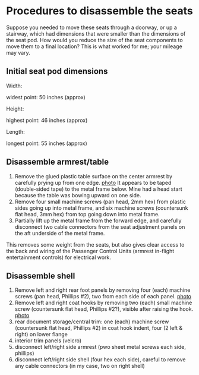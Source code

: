 # Procedures to disassemble the seats

Suppose you needed to move these seats through a doorway, or up a stairway, which had dimensions that were smaller than the dimensions of the seat pod. How would you reduce the size of the seat components to move them to a final location? This is what worked for me; your mileage may vary.

## Initial seat pod dimensions

Width:

  widest point: 50 inches (approx)

Height:

  highest point: 46 inches (approx)

Length:

  longest point: 55 inches (approx)
  
## Disassemble armrest/table

1. Remove the glued plastic table surface on the center armrest by carefully prying up from one edge. [photo](../media/002-armrest-table.jpg) It appears to be taped (double-sided tape) to the metal frame below. Mine had a head start because the table was bowing upward on one side.
2. Remove four small machine screws (pan head, 2mm hex) from plastic sides going up into metal frame, and six machine screws (countersunk flat head, 3mm hex) from top going down into metal frame.
3. Partially lift up the metal frame from the forward edge, and carefully disconnect two cable connectors from the seat adjustment panels on the aft underside of the metal frame.

This removes some weight from the seats, but also gives clear access to the back and wiring of the Passenger Control Units (armrest in-flight entertainment controls) for electrical work.

## Disassemble shell

1. Remove left and right rear foot panels by removing four (each) machine screws (pan head, Phillips #2), two from each side of each panel. [photo](../media/003-rear-panels.jpg)
2. Remove left and right coat hooks by removing two (each) small machine screw (countersunk flat head, Phillips #2?), visible after raising the hook. [photo](004-coat-hooks.jpg)
3. rear document storage/central trim: one (each) machine screw (countersunk flat head, Phillips #2) in coat hook indent, four (2 left & right) on lower flange
4. interior trim panels (velcro)
5. disconnect left/right side armrest (pwo sheet metal screws each side, phillips)
6. disconnect left/right side shell (four hex each side), careful to remove any cable connectors (in my case, two on right shell)

